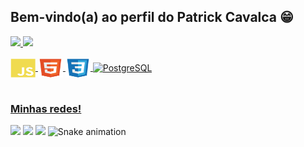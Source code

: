 ## Bem-vindo(a) ao perfil do Patrick Cavalca 😁

 <div>
   
   <a href="https://github.com/PatrickCavalca">
   <img height="180em" src="https://github-readme-stats.vercel.app/api?username=PatrickCavalca&show_icons=true&theme=tokyonight&include_all_commits=true&count_private=true"/>
   <img height="180em" src="https://github-readme-stats.vercel.app/api/top-langs/?username=PatrickCavalca&layout=compact&langs_count=6&theme=tokyonight"/>

   </div>
    
<div style="display: inline_block"><br>
  
  <img align="center" alt="Js" height="30" width="40" src="https://raw.githubusercontent.com/devicons/devicon/master/icons/javascript/javascript-plain.svg">
  <img align="center" alt="HTML" height="30" width="40" src="https://raw.githubusercontent.com/devicons/devicon/master/icons/html5/html5-original.svg">
  <img align="center" alt="CSS" height="30" width="40" src="https://raw.githubusercontent.com/devicons/devicon/master/icons/css3/css3-original.svg">
  <img align="center" alt="PostgreSQL" height="34" width="40" src="https://cdn.jsdelivr.net/gh/devicons/devicon@latest/icons/postgresql/postgresql-original-wordmark.svg">
  
  
</div>
 
<br>
 
### Minhas redes!
 
<div> 
  
  <a href="https://www.instagram.com/patrickcavalca/" target="_blank"><img src="https://img.shields.io/badge/-Instagram-%23E4405F?style=for-the-badge&logo=instagram&logoColor=white" target="_blank"></a>
  <a href="mailto:patrick.cavalca@gmail.com" target="_blank"><img src="https://img.shields.io/badge/-Gmail-%23333?style=for-the-badge&logo=gmail&logoColor=white" target="_blank"></a>
  <a href="https://www.linkedin.com/in/patrick-cavalca/" target="_blank"><img src="https://img.shields.io/badge/-LinkedIn-%230077B5?style=for-the-badge&logo=linkedin&logoColor=white" target="_blank"></a>
   ![Snake animation](https://github.com/devemdobro/devemdobro/blob/output/github-contribution-grid-snake.svg)
</div>
